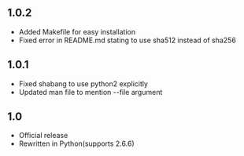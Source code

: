 
1.0.2
-----
- Added Makefile for easy installation
- Fixed error in README.md stating to use sha512 instead of sha256

1.0.1
-----
- Fixed shabang to use python2 explicitly
- Updated man file to mention --file argument

1.0
-----
- Official release
- Rewritten in Python(supports 2.6.6)
